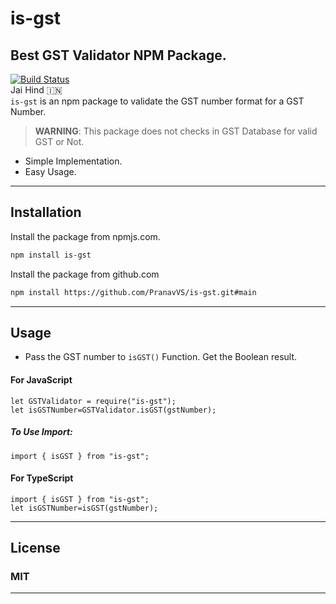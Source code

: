 # is-gst

## Best GST Validator NPM Package.

[![Build Status](https://travis-ci.org/joemccann/dillinger.svg?branch=master)](https://travis-ci.org/joemccann/dillinger) \
Jai Hind 🇮🇳 \
`is-gst` is an npm package to validate the GST number format for a GST Number.

> **WARNING**: This package does not checks in GST Database for valid GST or Not.

- Simple Implementation.
- Easy Usage.

---

## Installation

Install the package from npmjs.com.

```sh
npm install is-gst
```

Install the package from github.com

```sh
npm install https://github.com/PranavVS/is-gst.git#main
```

---

## Usage

- Pass the GST number to `isGST()` Function. Get the Boolean result.

#### For JavaScript

```
let GSTValidator = require("is-gst");
let isGSTNumber=GSTValidator.isGST(gstNumber);
```

##### To Use Import:

```
import { isGST } from "is-gst";
```

#### For TypeScript

```
import { isGST } from "is-gst";
let isGSTNumber=isGST(gstNumber);
```

---

## License

### MIT

---
